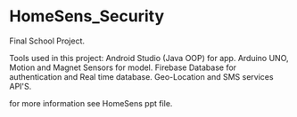 # HomeSens_Security
 Final School Project.
 
 Tools used in this project:
 Android Studio (Java OOP) for app.
 Arduino UNO, Motion and Magnet Sensors for model.
 Firebase Database for authentication and Real time database.
 Geo-Location and SMS services API'S.
 
 for more information see HomeSens ppt file.
